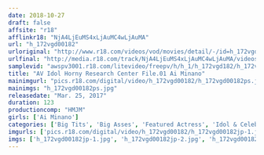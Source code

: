 ```yaml
---
date: 2018-10-27
draft: false
affsite: "r18"
afflinkr18: "NjA4LjEuMS4xLjAuMC4wLjAuMA"
url: "h_172vgd00182"
urloriginal: "http://www.r18.com/videos/vod/movies/detail/-/id=h_172vgd00182"
urlfinal: "http://media.r18.com/track/NjA4LjEuMS4xLjAuMC4wLjAuMA/videos/vod/movies/detail/-/id=h_172vgd00182"
samplevid: "awspv3001.r18.com/litevideo/freepv/h/h_1/h_172vgd182/h_172vgd182_dmb_s.mp4"
title: "AV Idol Horny Research Center File.01 Ai Minano"
mainimgurl: "pics.r18.com/digital/video/h_172vgd00182/h_172vgd00182ps.jpg"
mainimgs: "h_172vgd00182ps.jpg"
releasedate: "Mar. 25, 2017"
duration: 123
productioncomp: "HMJM"
girls: ['Ai Minano']
categories: ['Big Tits', 'Big Asses', 'Featured Actress', 'Idol & Celebrity', 'Gonzo', 'Hi-Def']
imgurls: ['pics.r18.com/digital/video/h_172vgd00182/h_172vgd00182jp-1.jpg', 'pics.r18.com/digital/video/h_172vgd00182/h_172vgd00182jp-2.jpg', 'pics.r18.com/digital/video/h_172vgd00182/h_172vgd00182jp-3.jpg', 'pics.r18.com/digital/video/h_172vgd00182/h_172vgd00182jp-4.jpg', 'pics.r18.com/digital/video/h_172vgd00182/h_172vgd00182jp-5.jpg', 'pics.r18.com/digital/video/h_172vgd00182/h_172vgd00182jp-6.jpg', 'pics.r18.com/digital/video/h_172vgd00182/h_172vgd00182jp-7.jpg', 'pics.r18.com/digital/video/h_172vgd00182/h_172vgd00182jp-8.jpg', 'pics.r18.com/digital/video/h_172vgd00182/h_172vgd00182jp-9.jpg', 'pics.r18.com/digital/video/h_172vgd00182/h_172vgd00182jp-10.jpg', 'pics.r18.com/digital/video/h_172vgd00182/h_172vgd00182jp-11.jpg', 'pics.r18.com/digital/video/h_172vgd00182/h_172vgd00182jp-12.jpg', 'pics.r18.com/digital/video/h_172vgd00182/h_172vgd00182jp-13.jpg', 'pics.r18.com/digital/video/h_172vgd00182/h_172vgd00182jp-14.jpg', 'pics.r18.com/digital/video/h_172vgd00182/h_172vgd00182jp-15.jpg', 'pics.r18.com/digital/video/h_172vgd00182/h_172vgd00182jp-16.jpg', 'pics.r18.com/digital/video/h_172vgd00182/h_172vgd00182jp-17.jpg', 'pics.r18.com/digital/video/h_172vgd00182/h_172vgd00182jp-18.jpg', 'pics.r18.com/digital/video/h_172vgd00182/h_172vgd00182jp-19.jpg', 'pics.r18.com/digital/video/h_172vgd00182/h_172vgd00182jp-20.jpg']
imgs: ['h_172vgd00182jp-1.jpg', 'h_172vgd00182jp-2.jpg', 'h_172vgd00182jp-3.jpg', 'h_172vgd00182jp-4.jpg', 'h_172vgd00182jp-5.jpg', 'h_172vgd00182jp-6.jpg', 'h_172vgd00182jp-7.jpg', 'h_172vgd00182jp-8.jpg', 'h_172vgd00182jp-9.jpg', 'h_172vgd00182jp-10.jpg', 'h_172vgd00182jp-11.jpg', 'h_172vgd00182jp-12.jpg', 'h_172vgd00182jp-13.jpg', 'h_172vgd00182jp-14.jpg', 'h_172vgd00182jp-15.jpg', 'h_172vgd00182jp-16.jpg', 'h_172vgd00182jp-17.jpg', 'h_172vgd00182jp-18.jpg', 'h_172vgd00182jp-19.jpg', 'h_172vgd00182jp-20.jpg']
---
```

